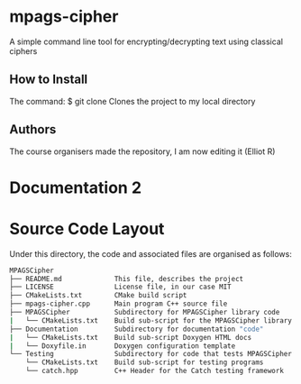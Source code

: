 # mpags-cipher
A simple command line tool for encrypting/decrypting text using classical ciphers

## How to Install
The command:
$ git clone <repourl> <localdir>
Clones the project to my local directory
## Authors
The course organisers made the repository, I am now editing it (Elliot R)
# Documentation 2



# Source Code Layout
Under this directory, the code and associated files are organised as
follows:

```sh
MPAGSCipher
├── README.md             This file, describes the project
├── LICENSE               License file, in our case MIT
├── CMakeLists.txt        CMake build script
├── mpags-cipher.cpp      Main program C++ source file
├── MPAGSCipher           Subdirectory for MPAGSCipher library code
|   └── CMakeLists.txt    Build sub-script for the MPAGSCipher library
├── Documentation         Subdirectory for documentation "code"
|   └── CMakeLists.txt    Build sub-script Doxygen HTML docs
|   └── Doxyfile.in       Doxygen configuration template
└── Testing               Subdirectory for code that tests MPAGSCipher
    └── CMakeLists.txt    Build sub-script for testing programs
    └── catch.hpp         C++ Header for the Catch testing framework
```
